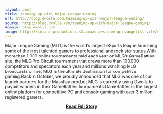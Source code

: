 ```yaml
---
layout: post
title: Teaming up with Major League Gaming
url: http://blog.dwolla.com/teaming-up-with-major-league-gaming/
source: http://blog.dwolla.com/teaming-up-with-major-league-gaming/
domain: blog.dwolla.com
image: http://kinlane-productions.s3.amazonaws.com/ap-evangelist-site/curated/screenshots/9352_api500_com.png
---
```


<p>Major League Gaming (MLG) is the world’s largest eSports league launching some of the most talented gamers to professional and rock star status.With more than 1,000 online tournaments held each year on MLG’s GameBattles site, the MLG Pro Circuit tournament that draws more than 100,000 competitors and spectators each year and millions watching MLG broadcasts online, MLG is the ultimate destination for competitive gaming.Back in October, we proudly announced that MLG was one of our launch partners for the MassPay product.MLG is currently using Dwolla to payout winners in their GameBattles tournaments.GameBattles is the largest online platform for competitive PC and console gaming with over 3 million registered gamers.</p>
<center><p><a href="http://blog.dwolla.com/teaming-up-with-major-league-gaming/" style='padding:25px; font-sze:18px; font-weight: bold;'>Read Full Story</a></p></center>
